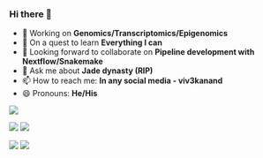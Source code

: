 ### Hi there 👋


- 🔭 Working on **Genomics/Transcriptomics/Epigenomics**
- 🌱 On a quest to learn **Everything I can**
- 👯 Looking forward to collaborate on **Pipeline development with Nextflow/Snakemake**
- 💬 Ask me about **Jade dynasty (RIP)**
- 📫 How to reach me: **In any social media - viv3kanand**
- 😄 Pronouns: **He/His**


<!--START_SECTION:waka-->
<!--END_SECTION:waka-->


![](http://github-profile-summary-cards.vercel.app/api/cards/profile-details?username=viv3kanand&theme=default)

![](http://github-profile-summary-cards.vercel.app/api/cards/repos-per-language?username=viv3kanand&theme=default) ![](http://github-profile-summary-cards.vercel.app/api/cards/most-commit-language?username=viv3kanand&theme=default)

![](http://github-profile-summary-cards.vercel.app/api/cards/stats?username=viv3kanand&theme=default) ![](http://github-profile-summary-cards.vercel.app/api/cards/productive-time?username=viv3kanand&theme=default&utcOffset=530)


